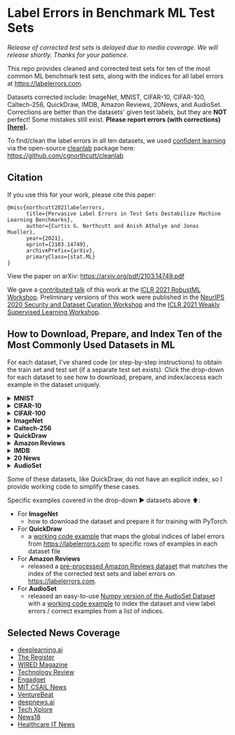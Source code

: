 # Label Errors in Benchmark ML Test Sets

*Release of corrected test sets is delayed due to media coverage. We will release shortly. Thanks for your patience.*

This repo provides cleaned and corrected test sets for ten of the most common ML benchmark test sets, along with the indices for all label errors at https://labelerrors.com.

Datasets corrected include: ImageNet, MNIST, CIFAR-10, CIFAR-100, Caltech-256, QuickDraw, IMDB, Amazon Reviews, 20News, and AudioSet. Corrections are better than the datasets' given test labels, but they are **NOT** perfect! Some mistakes still exist. **Please report errors (with corrections) [[here](https://github.com/cgnorthcutt/label-errors/discussions/4)].**

To find/clean the label errors in all ten datasets, we used [confident learning](https://l7.curtisnorthcutt.com/confident-learning) via the open-source [cleanlab](https://github.com/cgnorthcutt/cleanlab) package here: https://github.com/cgnorthcutt/cleanlab

## Citation

If you use this for your work, please cite this paper:

```
@misc{northcutt2021labelerrors,
      title={Pervasive Label Errors in Test Sets Destabilize Machine Learning Benchmarks}, 
      author={Curtis G. Northcutt and Anish Athalye and Jonas Mueller},
      year={2021},
      eprint={2103.14749},
      archivePrefix={arXiv},
      primaryClass={stat.ML}
}
```

View the paper on arXiv: https://arxiv.org/pdf/2103.14749.pdf

We gave a [contributed talk](https://sites.google.com/connect.hku.hk/robustml-2021/accepted-papers/paper-050) of this work at the [ICLR 2021 RobustML Workshop](https://sites.google.com/connect.hku.hk/robustml-2021/home). Preliminary versions of this work were published in the [NeurIPS 2020 Security and Dataset Curation Workshop](http://securedata.lol/camera_ready/28.pdf) and the [ICLR 2021 Weakly Supervised Learning Workshop](https://weasul.github.io/papers/27.pdf).


## How to Download, Prepare, and Index Ten of the Most Commonly Used Datasets in ML

For each dataset, I've shared code (or step-by-step instructions) to obtain the train set and test set (if a separate test set exists). Click the drop-down for each dataset to see how to download, prepare, and index/access each example in the dataset uniquely.

<details><summary><b>MNIST</b></summary>
<p>

### How to obtain/prepare the dataset


```python
from torchvision import datasets
data_dir = PATH_TO_STORE_THE_DATASET
# Obtain the test set (what we correct in this repo)
test_data = datasets.MNIST(data_dir, train=False, download=True).test_labels.numpy()
test_labels = datasets.MNIST(data_dir, train=False, download=True).test_labels.numpy()
# We don't provide corrected train sets, but if interested, here is how to obtain the train set.
train_data = datasets.MNIST(data_dir, train=True, download=True).test_data.numpy()
train_labels = datasets.MNIST(data_dir, train=True, download=True).test_data.numpy()
```



</p>
</details>
<details><summary><b>CIFAR-10</b></summary>
<p>

### How to obtain/prepare the dataset

```python
import keras as keras
from keras.datasets import cifar10
# Obtain the test set (what we correct in this repo)
_, (test_data, test_labels) = cifar10.load_data()
# We don't provide corrected train sets, but if interested, here is how to obtain the train set.
(train_data, train_labels), _ = cifar10.load_data()
```

</p>
</details>
<details><summary><b>CIFAR-100</b></summary>
<p>

### How to obtain/prepare the dataset

```python
import keras as keras
from keras.datasets import cifar100
# Obtain the test set (what we correct in this repo)
_, (test_data, test_labels) = cifar100.load_data()
# We don't provide corrected train sets, but if interested, here is how to obtain the train set.
(train_data, train_labels), _ = cifar100.load_data()
```

</p>
</details>
<details><summary><b>ImageNet</b></summary>
<p>


### How to obtain the dataset

You can download the ImageNet validation set (what we correct in this repo), using this link:

https://image-net.org/data/ILSVRC/2012/ILSVRC2012_img_val.tar

Or from the terminal:

```bash
wget https://image-net.org/data/ILSVRC/2012/ILSVRC2012_img_val.tar
```

We do not correct the train set, but if the train set is obtained similarly, using this link:

https://image-net.org/data/ILSVRC/2012/ILSVRC2012_img_train.tar

If any of the above links stop working, go here: https://image-net.org/challenges/LSVRC/2012/2012-downloads.php
Create an account, and download the datasets directly from the site. **Be sure to download the 2012 version** of the dataset!


### How to prepare the dataset

Source of these instructions (copied below): https://github.com/soumith/imagenet-multiGPU.torch#data-processing

These instructions prepare the ImageNet dataset for the PyTorch dataloader using the convention: SubFolderName == ClassName.
So, for example: if you have classes {cat,dog}, cat images go into the folder dataset/cat and dog images go into dataset/dog

The training images for imagenet are already in appropriate subfolders (like n07579787, n07880968).
**You need to get the validation groundtruth and move the validation images into appropriate subfolders.**
To do this, download ILSVRC2012_img_train.tar ILSVRC2012_img_val.tar and use the following commands:
```bash
# extract train data -- SKIP THIS IF YOU WANT, WE ONLY CORRECT THE VALIDATION SET 
mkdir train && mv ILSVRC2012_img_train.tar train/ && cd train
tar -xvf ILSVRC2012_img_train.tar && rm -f ILSVRC2012_img_train.tar
find . -name "*.tar" | while read NAME ; do mkdir -p "${NAME%.tar}"; tar -xvf "${NAME}" -C "${NAME%.tar}"; rm -f "${NAME}"; done
# extract validation data -- (what we correct in this repo)
cd ../ && mkdir val && mv ILSVRC2012_img_val.tar val/ && cd val && tar -xvf ILSVRC2012_img_val.tar
wget -qO- https://raw.githubusercontent.com/soumith/imagenetloader.torch/master/valprep.sh | bash
```

If your imagenet dataset is on HDD or a slow SSD, run this command to resize all the images such that the smaller dimension is 256 and the aspect ratio is intact.
This helps with loading the data from disk faster.
```bash
find . -name "*.JPEG" | xargs -I {} convert {} -resize "256^>" {}
```


</p>
</details>
<details><summary><b>Caltech-256</b></summary>
<p>

### How to obtain/prepare the dataset

You can download the Caltech-256 dataset using this link:

http://www.vision.caltech.edu/Image_Datasets/Caltech256/256_ObjectCategories.tar

To extract the images, via terminal:

```bash
tar -xvf 256_ObjectCategories.tar
```

There is no specified test set, so we correct the entire dataset.

</p>
</details>
<details><summary><b>QuickDraw</b></summary>
<p>

### How to obtain/prepare the dataset

We use the numpy bitmap representation of the Google QuickDraw dataset. Download it here:

https://console.cloud.google.com/storage/browser/quickdraw_dataset/full/numpy_bitmap?pli=1

The dataset is also available on Kaggle, here: https://www.kaggle.com/drbeane/quickdraw-np

Please download the dataset into a folder called `quickdraw/numpy_bitmap/`.

## Example: Map global index of label errors to their local indices in the numpy bitmap files

```python
import os
import numpy as np

# !!!CHANGE THIS TO YOUR DIRECTORY WHERE YOU DOWNLOADED THE NUMPY BITMAPS
QUICKDRAW_NUMPY_BITMAP_DIR = '/datasets/datasets/quickdraw/numpy_bitmap/'

# !!!CHANGE THESE TO WHERE YOU CLONE https://github.com/cgnorthcutt/label-errors
# Load predictions and indices of label errors
pred = np.load('/datasets/cgn/pyx/quickdraw/pred__epochs_20.npy')
le_idx = np.load('/datasets/cgn/pyx/quickdraw/label_errors_idx__epochs_20.npy')

display_predicted_label = False  # Set to true to print the predicted label.

def fetch_class_counts(numpy_bitmap_dir):
    # Load class counts for QuickDraw dataset.
    class_counts = []
    for i, f in enumerate(sorted(os.listdir(numpy_bitmap_dir))):
        loc = os.path.join(numpy_bitmap_dir, f)
        with open(loc, 'rb') as rf:
            line = rf.readline()
            cnt = int(line.split(b'(')[1].split(b',')[0])
            class_counts.append(cnt)
    print('Total number of examples in QuickDraw npy files: {:,}'.format(
        sum(class_counts)))
    assert sum(class_counts) == 50426266
    return class_counts

# Get the number of examples in each class/file based on the numpy bitmap files.
class_counts = fetch_class_counts(QUICKDRAW_NUMPY_BITMAP_DIR)
# We'll use the cumulative sum of the class counts to map the 
#    global index to index in each file.

counts_cumsum = np.cumsum(class_counts)

# Get the list of all class names sorted corresponding to their numerical label
# make sure you sort the filenames using sorted!
label2name = [z[:-4] for z in sorted(os.listdir(QUICKDRAW_NUMPY_BITMAP_DIR))]


# Let's look at an example from the label errors site.
# https://labelerrors.com/static/quickdraw/44601012.png


# !!!CHANGE THIS TO THE ID OF ANY QUICKDRAW ERROR ON https://labelerrors.com
# You can find the id by right-clicking the image, and copying the image url
idx = 44601012
# The true class of this image is 'angel', i.e., class 7
# The given class of this image is 'triangle', i.e., class 324
if idx >= counts_cumsum[-1]:
    raise ValueError('index {} must be smaller than size of dataset {}.'.format(
        idx, counts_cumsum[-1]))

# !!!The next 5 lines of code are IMPORTANT.
# Here's how you map the global index (idx) to the local index within each file.
given_label = np.argmax(counts_cumsum > idx)
if given_label > 0:
    # local index = global index - the cumulative items in the previous classes
    local_idx = idx - counts_cumsum[given_label - 1]
else:
    # Its class 0, in the first npy file, so the local index == global index
    local_idx = idx

# Check the given label matches the corresponding class name
print('\nQuickdraw Given label: {} (label id: {})'.format(
    label2name[given_label], given_label))
if display_predicted_label:
    print('Pred label: {} (label id: {})'.format(
        label2name[pred[idx]], pred[idx]))

# Visualize the example
from matplotlib import pyplot as plt
plt.imshow(
    256 - np.load(QUICKDRAW_NUMPY_BITMAP_DIR + '{}.npy'.format(
        label2name[given_label]),
    )[local_idx].reshape(28, 28),
    interpolation='nearest',
    cmap='gray',
)
plt.show()
print('^ should match https://labelerrors.com/static/quickdraw/44601012.png')
```
If this example does not work for you, please let us know [[here](https://github.com/cgnorthcutt/label-errors/issues)].

</p>
</details>
<details><summary><b>Amazon Reviews</b></summary>
<p>

### How to obtain/prepare the dataset

Download [[this pre-prepared release of the Amazon5core Reviews dataset](https://github.com/cgnorthcutt/label-errors/releases/tag/amazon-reviews-dataset)].

This dataset has been prepared for you already so that the indices of the label errors will match the dataset.

### We performed the following preprocessing before training with this dataset:

```bash
# Preprocess the amazon 5 core data by running this
cat amazon5core.txt | sed -e "s/\([.\!?,'/()]\)/ \1 /g" | tr "[:upper:]" "[:lower:]" > amazon5core.preprocessed.txt
```

### Examples finding label errors.

Examples are available in the [[`cleanlab/examples/amazon_reviews_dataset`](https://github.com/cgnorthcutt/cleanlab/tree/master/examples/amazon_reviews_dataset)] module.

</p>
</details>
<details><summary><b>IMDB</b></summary>
<p>

### How to obtain/prepare the dataset

[Download](https://ai.stanford.edu/~amaas/data/sentiment/aclImdb_v1.tar.gz) the dataset from: https://ai.stanford.edu/~amaas/data/sentiment/

Extract `aclImdb_v1.tar.gz`, i.e. in your terminal, run: `tar -xzvf aclImdb_v1.tar.gz` 

To prepare both the train and test sets:

```python
import os
import numpy as np

# !!!CHANGE THIS TO THE LOCATION WHERE YOU EXTRACTED THE IMDB DATASET
data_dir = "/datasets/datasets/aclImdb/"

# This stores the data as dict with keys ['train', 'test']
text = {}
# This stores the labels as a dict with keys ['train', 'test']
labels = {}
for dataset in ['train', 'test']:
    text[dataset] = []
    dataset_dir = data_dir + dataset + '/'
    for i, fn in enumerate(os.listdir(dataset_dir + "neg/")):
        with open(dataset_dir + "neg/" + fn, 'r') as rf:
            text[dataset].append(rf.read())
    labels[dataset] = np.zeros(i + 1)
    for i, fn in enumerate(os.listdir(dataset_dir + "pos/")):
        with open(dataset_dir + "pos/" + fn, 'r') as rf:
            text[dataset].append(rf.read())
    labels[dataset] = np.concatenate([labels[dataset], np.ones(i + 1)]).astype(int)
```

Now you should be able to access the test set labels via `labels['test']`. The indices should match the indices of the label errors we provide.

</p>
</details>
<details><summary><b>20 News</b></summary>
<p>

### How to obtain/prepare the dataset

```python
from sklearn.datasets import fetch_20newsgroups
train_data = fetch_20newsgroups(subset='train')
test_data = fetch_20newsgroups(subset='test')
```

Both `train_data` and `test_data` are dicts with keys:

`['data', 'filenames', 'target_names', 'target', 'DESCR']`

The indices of `test_data['data']` and `test_data['target']` should match the indices of the label errors we provide.

</p>
</details>
<details><summary><b>AudioSet</b></summary>
<p>

### How to obtain/prepare the dataset

AudioSet provides an `eval` test set and pre-computed training features (128-length 8-bit quantized embeddings for every 1 second of audio, and each audio clip is 10 seconds, resulting in a 128x10 matrix representation). The original dataset embeddings are available [here](https://research.google.com/audioset/download.html), but they are formatted as tfrecords. For your convenience, we preprocessed and released a Numpy version of the AudioSet Dataset formatted using only numpy matrices and python lists. **Download the dataset here**: https://github.com/cgnorthcutt/label-errors/releases/tag/numpy-audioset-dataset. 

Details about the [Numpy AudioSet dataset](https://github.com/cgnorthcutt/label-errors/releases/tag/numpy-audioset-dataset) (how we processed the original AudioSet dataset and what files are contained in the dataset) are available in the release.

Your AudioSet file structure should look like this *(**click the files you're missing to download them**)*:

audioset/  
│── audioset_v1_embeddings/ ---> *Download from https://research.google.com/audioset/download.html*  
│   │── [balanced_train_segments.csv](http://storage.googleapis.com/us_audioset/youtube_corpus/v1/csv/balanced_train_segments.csv)   
│   │── bal_train  *(optional - tfrecords version of embeddings)*   
│   │── eval  *(optional - tfrecords version of embeddings)*  
│   │── [eval_segments.csv](http://storage.googleapis.com/us_audioset/youtube_corpus/v1/csv/eval_segments.csv)  
│   │── [unbalanced_train_segments.csv](http://storage.googleapis.com/us_audioset/youtube_corpus/v1/csv/unbalanced_train_segments.csv)  
│   '── unbal_train  *(optional - tfrecords version of embeddings)*  
│── [class_labels_indices.csv](http://storage.googleapis.com/us_audioset/youtube_corpus/v1/csv/class_labels_indices.csv)  
│──  preprocessed/ ---> *Download here: https://github.com/cgnorthcutt/label-errors/releases/tag/numpy-audioset-dataset.*  
│   │── bal_train_features.p  
│   │── bal_train_labels.p  
│   │── bal_train_video_ids.p  
│   │── eval_features.p  
│   │── eval_labels.p  
│   │── eval_video_ids.p  
│   │── unbal_train_features.p  
│   │── unbal_train_labels.p  
│   '── unbal_train_video_ids.p  

## View label errors (map indices) into AudioSet Test set

```python
import numpy as np
from sklearn.preprocessing import MultiLabelBinarizer
import pandas as pd

#!!! CHANGE THIS TO YOUR AUDIOSET MAIN DIRECTORY
audioset_main_dir = "/datasets/datasets/audioset/"

def row2url(d):
    '''Converts a dict-like object to a youtube URL.'''
    if type(d) == pd.DataFrame:
        return "http://youtu.be/{vid}?start={s}&end={e}".format(
            vid = d['# YTID'].iloc[0],
            s = int(d['start_seconds'].iloc[0]),
            e = int(d['end_seconds'].iloc[0]),
        )
    else:
        return "http://youtu.be/{vid}?start={s}&end={e}".format(
            vid = d['# YTID'],
            s = int(d['start_seconds']),
            e = int(d['end_seconds']),
        )
# Information about the given (potentially noisy) test labels.
test_label_info = pd.read_csv(
    audioset_main_dir + "audioset_v1_embeddings/eval_segments.csv", 
    header=2, delimiter=", ", engine='python', )
# Read in the labels that are now easily accessible from the pickle files.
labels = np.load(audioset_main_dir + "preprocessed/eval_labels.p", allow_pickle=True)
test_video_ids = np.load(audioset_main_dir + "preprocessed/eval_video_ids.p", allow_pickle=True)
labels_one_hot = MultiLabelBinarizer().fit_transform(labels)
# Get human-readable class name mapping
# label_df = pd.read_csv("/media/ssd/datasets/datasets/audioset/class_labels_indices.csv")
label_df = pd.read_csv(audioset_main_dir + "class_labels_indices.csv")
label2mid = list(label_df["mid"].values)
label2name = list(label_df["display_name"].values)
num_unique_labels = len(set([zz for z in labels for zz in z]))
# Convert list of labels for each test example to human-readable class names
# lol = list of labels, because the AudioSet test set is multi-label
y_test_lol = [[label2name[z] \
                for z in np.arange(num_unique_labels)[p.astype(bool)]] \
                for p in labels_one_hot]
# Take a look at the first few label error indices/predictions we provide
label_errors_idx = np.array([11536,  2744,  3324])
predicted_labels = dict(zip(label_errors_idx, [['Wind instrument, woodwind instrument', 'Bagpipes'], ['Singing', 'Music', 'Folk music', 'Middle Eastern music'], ['Music']]))
for idx in label_errors_idx:
    row = test_label_info[test_label_info["# YTID"] == test_video_ids[0]]
    print('\nIndex of test/eval example:', idx)
    print('YouTube URL:', row2url(row))
    print('Given Labels:', y_test_lol[idx])
    print('Pred/Guessed Labels:', predicted_labels[idx])
```

</p>
</details>



Some of these datasets, like QuickDraw, do not have an explicit index, so I provide working code to simplify these cases.

Specific examples covered in the drop-down ▶ datasets above ⬆️:
* For **ImageNet**
  - how to download the dataset and prepare it for training with PyTorch
* For **QuickDraw**
  - a [working code example](https://github.com/cgnorthcutt/label-errors/blob/main/examples/quickdraw_example_index_the_dataset_files.py) that maps the global indices of label errors from https://labelerrors.com to specific rows of examples in each dataset file
* For **Amazon Reviews**
  - released a [pre-processed Amazon Reviews dataset](https://github.com/cgnorthcutt/label-errors/releases/tag/amazon-reviews-dataset) that matches the index of the corrected test sets and label errors on https://labelerrors.com.
* For **AudioSet**
  - released an easy-to-use [Numpy version of the AudioSet Dataset](https://github.com/cgnorthcutt/label-errors/releases/tag/numpy-audioset-dataset) with a [working code example](https://github.com/cgnorthcutt/label-errors/blob/main/examples/audioset_example_how_to_index_data_and_labels.py) to index the dataset and view label errors / correct examples from a list of indices.



## Selected News Coverage

* [deeplearning.ai](https://www.deeplearning.ai/the-batch/issue-87/#h-news)
* [The Register](https://www.theregister.com/2021/04/01/mit_ai_accuracy/)
* [WIRED Magazine](https://www.wired.com/story/foundations-ai-riddled-errors/)
* [Technology Review](https://www.technologyreview.com/2021/04/01/1021619/ai-data-errors-warp-machine-learning-progress/)
* [Engadget](https://www.engadget.com/mit-datasets-ai-machine-learning-label-errors-040042574.html)
* [MIT CSAIL News](https://www.csail.mit.edu/news/major-ml-datasets-have-tens-thousands-errors)
* [VentureBeat](https://venturebeat.com/2021/03/28/mit-study-finds-systematic-labeling-errors-in-popular-ai-benchmark-datasets/)
* [deepnews.ai](https://www.deepnews.ai/big-ais-made-with-the-help-of-bad-data/)
* [Tech Xplore](https://techxplore.com/news/2021-03-major-machine-datasets-tens-thousands.html)
* [News18](https://www.news18.com/news/tech/ai-is-getting-a-few-things-wrong-because-humans-may-have-incorrectly-labeled-a-bunch-of-images-3587147.html)
* [Healthcare IT News](https://www.healthcareitnews.com/news/label-errors-abound-most-common-ai-test-sets)
